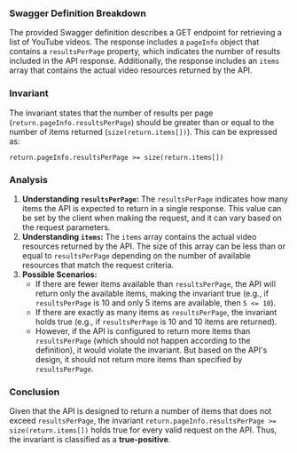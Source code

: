 ### Swagger Definition Breakdown
The provided Swagger definition describes a GET endpoint for retrieving a list of YouTube videos. The response includes a `pageInfo` object that contains a `resultsPerPage` property, which indicates the number of results included in the API response. Additionally, the response includes an `items` array that contains the actual video resources returned by the API.

### Invariant
The invariant states that the number of results per page (`return.pageInfo.resultsPerPage`) should be greater than or equal to the number of items returned (`size(return.items[])`). This can be expressed as:

`return.pageInfo.resultsPerPage >= size(return.items[])`

### Analysis
1. **Understanding `resultsPerPage`:** The `resultsPerPage` indicates how many items the API is expected to return in a single response. This value can be set by the client when making the request, and it can vary based on the request parameters.
2. **Understanding `items`:** The `items` array contains the actual video resources returned by the API. The size of this array can be less than or equal to `resultsPerPage` depending on the number of available resources that match the request criteria.
3. **Possible Scenarios:** 
   - If there are fewer items available than `resultsPerPage`, the API will return only the available items, making the invariant true (e.g., if `resultsPerPage` is 10 and only 5 items are available, then `5 <= 10`).
   - If there are exactly as many items as `resultsPerPage`, the invariant holds true (e.g., if `resultsPerPage` is 10 and 10 items are returned).
   - However, if the API is configured to return more items than `resultsPerPage` (which should not happen according to the definition), it would violate the invariant. But based on the API's design, it should not return more items than specified by `resultsPerPage`.

### Conclusion
Given that the API is designed to return a number of items that does not exceed `resultsPerPage`, the invariant `return.pageInfo.resultsPerPage >= size(return.items[])` holds true for every valid request on the API. Thus, the invariant is classified as a **true-positive**.
